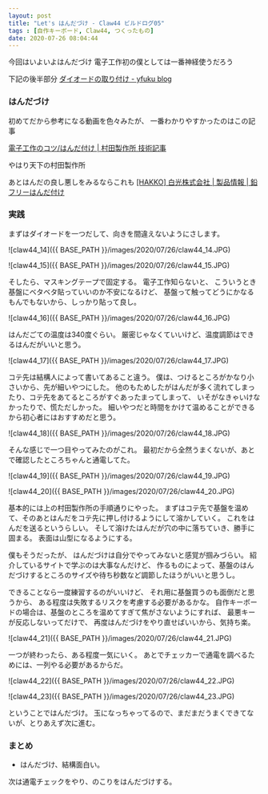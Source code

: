 ```yaml
---
layout: post
title: "Let's はんだづけ - Claw44 ビルドログ05"
tags : [自作キーボード, Claw44, つくったもの]
date: 2020-07-26 08:04:44
---
```


今回はいよいよはんだづけ
電子工作初の僕としては一番神経使うだろう

下記の後半部分
[ダイオードの取り付け - yfuku blog](https://blog.yfuku.com/entry/claw44_buildguide_diode)





### はんだづけ


初めてだから参考になる動画を色々みたが、
一番わかりやすかったのはこの記事

[電子工作のコツ/はんだ付け | 村田製作所 技術記事](https://article.murata.com/ja-jp/article/soldering)

やはり天下の村田製作所

あとはんだの良し悪しをみるならこれも
[[HAKKO] 白光株式会社 | 製品情報 | 鉛フリーはんだ付け](https://www.hakko.com/japan/namari/pages/)








### 実践




まずはダイオードを一つだして、向きを間違えないようにさします。

![claw44_14]({{ BASE_PATH }}/images/2020/07/26/claw44_14.JPG)

![claw44_15]({{ BASE_PATH }}/images/2020/07/26/claw44_15.JPG)


そしたら、マスキングテープで固定する。
電子工作知らないと、
こういうとき基盤にベタベタ貼っていいのか不安になるけど、
基盤って触ってどうにかなるもんでもないから、しっかり貼って良し。

![claw44_16]({{ BASE_PATH }}/images/2020/07/26/claw44_16.JPG)




はんだごての温度は340度ぐらい。
厳密じゃなくていいけど、温度調節はできるはんだがいいと思う。


![claw44_17]({{ BASE_PATH }}/images/2020/07/26/claw44_17.JPG)


コテ先は結構人によって書いてあること違う。
僕は、つけるところがかなり小さいから、先が細いやつにした。
他のもためしたがはんだが多く流れてしまったり、コテ先をあてるところがすぐあったまってしまって、
いそがなきゃいけなかったりで、慌ただしかった。
細いやつだと時間をかけて温めることができるから初心者にはおすすめだと思う。


![claw44_18]({{ BASE_PATH }}/images/2020/07/26/claw44_18.JPG)



そんな感じで一つ目やってみたのがこれ。
最初だから全然うまくないが、あとで確認したところちゃんと通電してた。



![claw44_19]({{ BASE_PATH }}/images/2020/07/26/claw44_19.JPG)

![claw44_20]({{ BASE_PATH }}/images/2020/07/26/claw44_20.JPG)


基本的には上の村田製作所の手順通りにやった。
まずはコテ先で基盤を温めて、そのあとはんだをコテ先に押し付けるようにして溶かしていく。
これをはんだを送るというらしい。
そして溶けたはんだが穴の中に落ちていき、勝手に固まる。
表面は山型になるようにする。

僕もそうだったが、
はんだづけは自分でやってみないと感覚が掴みづらい。
紹介しているサイトで学ぶのは大事なんだけど、
作るものによって、基盤のはんだづけするところのサイズや待ち秒数など調節したほうがいいと思うし。

できることなら一度練習するのがいいけど、
それ用に基盤買うのも面倒だと思うから、
ある程度は失敗するリスクを考慮する必要があるかな。
自作キーボードの場合は、基盤のところを温めてすぎて焦がさないようにすれば、
最悪キーが反応しないってだけで、
再度はんだづけをやり直せばいいから、気持ち楽。




![claw44_21]({{ BASE_PATH }}/images/2020/07/26/claw44_21.JPG)

一つが終わったら、ある程度一気にいく。
あとでチェッカーで通電を調べるためには、一列やる必要があるからだ。



![claw44_22]({{ BASE_PATH }}/images/2020/07/26/claw44_22.JPG)

![claw44_23]({{ BASE_PATH }}/images/2020/07/26/claw44_23.JPG)

ということではんだづけ。
玉になっちゃってるので、まだまだうまくできてないが、とりあえず次に進む。






### まとめ


* はんだづけ、結構面白い。

次は通電チェックをやり、のこりをはんだづけする。






